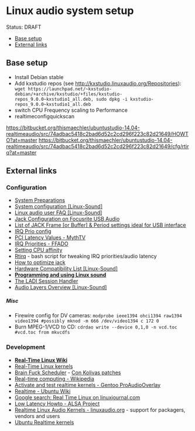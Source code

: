 # Linux audio system setup
Status: DRAFT

<!-- MarkdownTOC depth=3-->

- [Base setup](#base-setup)
- [External links](#external-links)

<!-- /MarkdownTOC -->


## Base setup

 * Install Debian stable
 * Add kxstudio repos (see http://kxstudio.linuxaudio.org/Repositories): ` wget https://launchpad.net/~kxstudio-debian/+archive/kxstudio/+files/kxstudio-repos_9.0.0~kxstudio1_all.deb, sudo dpkg -i kxstudio-repos_9.0.0~kxstudio1_all.deb`
 * switch CPU Frequency scaling to Performance
 * realtimeconfigquickscan



https://bitbucket.org/thismaechler/ubuntustudio-14.04-realtimeaudio/src/74adbac5418c2bad6d52c2cd296f223c82d21649/HOWTO?at=master
https://bitbucket.org/thismaechler/ubuntustudio-14.04-realtimeaudio/src/74adbac5418c2bad6d52c2cd296f223c82d21649/cfg/rtirq?at=master

## External links

### Configuration
 * [System Preparations](http://www.penguinproducer.com/2011/09/system-preparations/)
 * [System configuration [Linux-Sound]](http://wiki.linuxaudio.org/wiki/system_configuration)
 * [Linux audio user FAQ [Linux-Sound]](http://wiki.linuxaudio.org/faq/start)
 * [Jack Configuration on Focusrite USB Audio](https://bitbucket.org/thismaechler/ubuntustudio-14.04-realtimeaudio/src/74adbac5418c2bad6d52c2cd296f223c82d21649/HOWTO?at=master#HOWTO-88)
 * [List of JACK Frame [or Buffer] & Period settings ideal for USB interface](http://wiki.linuxaudio.org/wiki/list_of_jack_frame_period_settings_ideal_for_usb_interface)
 * [IRQ Prio config](https://bitbucket.org/thismaechler/ubuntustudio-14.04-realtimeaudio/src/74adbac5418c2bad6d52c2cd296f223c82d21649/HOWTO?at=master#HOWTO-179)
 * [PCI Latency Values - MythTV](https://www.mythtv.org/wiki/PCI_Latency)
 * [IRQ Priorities - FFADO](http://subversion.ffado.org/wiki/IrqPriorities)
 * [Setting CPU affinity](http://www.cyberciti.biz/tips/setting-processor-affinity-certain-task-or-process.html)
 * [Rtirq](http://alsa.opensrc.org/Rtirq) - bash script for tweaking IRQ priorities/audio latency
 * [How to optimize jack](http://wiki.linuxaudio.org/wiki/optimize_jack)
 * [Hardware Compatibility List [Linux-Sound]](http://wiki.linuxaudio.org/apps/categories/start?idx=hw)
 * **[Programming and using Linux sound](http://jan.newmarch.name/LinuxSound/)**
 * [The LADI Session Handler](http://www.penguinproducer.com/Blog/2011/12/the-ladi-session-handler/)
 * [Audio Layers Overview [Linux-Sound]](http://wiki.linuxaudio.org/wiki/audio_layers_overview)

##### Misc

 * Firewire config for DV cameras: `modprobe ieee1394 ohci1394 raw1394 video1394 #possibly mknod -m 666 /dev/video1394 c 172 0`
 * Burn MPEG-1/VCD to CD: `cdrdao write --device 0,1,0 -n vcd.toc #vcd.toc from mkvcdfs`



### Development

 * **[Real-Time Linux Wiki](https://rt.wiki.kernel.org/index.php/Main_Page)**
  * [Real-Time Linux kernels](https://www.kernel.org/pub/linux/kernel/projects/rt/)
  * [Brain Fuck Scheduler](https://en.wikipedia.org/wiki/Brain_Fuck_Scheduler) - [Con Kolivas patches](http://ck.kolivas.org/patches/bfs/4.0/4.1/)
 * [Real-time computing - Wikipedia](https://en.wikipedia.org/wiki/Real-time_computing)
 * [Activate and test realtime kernels - Gentoo ProAudioOverlay](http://proaudio.tuxfamily.org/wiki/index.php?title=Realtime_%28RT%29_Kernel#Activate_and_test_RT)
 * [Realtime - Ubuntu Wiki](https://wiki.ubuntu.com/RealTime?highlight=%28realtime%29)
 * [Google search: Real Time Linux on linuxjournal.com](https://www.google.com/?q=Real+Time+Linux+site:http:%2F%2Fwww.linuxjournal.com%2F)
 * [Low Latency Howto - ALSA Project](http://www.alsa-project.org/main/index.php/Low_latency_howto)
 * [Realtime Linux Audio Kernels - linuxaudio.org](http://wiki.linuxaudio.org/wiki/kernel/start) - support for packagers, vendors and users
 * [Ubuntu Realtime kernels](https://wiki.ubuntu.com/RealTime?highlight=%28realtime%29)